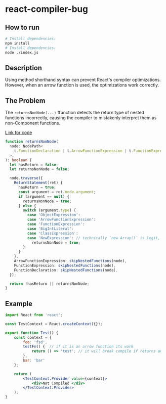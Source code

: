 # react-compiler-bug

## How to run

```bash
# Install dependencies:
npm install
# Install dependencies:
node ./index.js
```

## Description

Using method shorthand syntax can prevent React's compiler optimizations. However, when an arrow function is used, the optimizations work correctly.

## The Problem

The `returnsNonNode(...)` ffunction detects the return type of nested functions incorrectly, causing the compiler to mistakenly interpret them as non-Component functions.

[Link for code](https://github.com/facebook/react/blob/7b7fac073d1473df839a1caf8d0444c32bf4de49/compiler/packages/babel-plugin-react-compiler/src/Entrypoint/Program.ts#L968)

```ts
function returnsNonNode(
  node: NodePath<
    t.FunctionDeclaration | t.ArrowFunctionExpression | t.FunctionExpression
  >,
): boolean {
  let hasReturn = false;
  let returnsNonNode = false;

  node.traverse({
    ReturnStatement(ret) {
      hasReturn = true;
      const argument = ret.node.argument;
      if (argument == null) {
        returnsNonNode = true;
      } else {
        switch (argument.type) {
          case 'ObjectExpression':
          case 'ArrowFunctionExpression':
          case 'FunctionExpression':
          case 'BigIntLiteral':
          case 'ClassExpression':
          case 'NewExpression': // technically `new Array()` is legit, but unlikely
            returnsNonNode = true;
        }
      }
    },
    ArrowFunctionExpression: skipNestedFunctions(node),
    FunctionExpression: skipNestedFunctions(node),
    FunctionDeclaration: skipNestedFunctions(node),
  });

  return !hasReturn || returnsNonNode;
}
```

## Example

```jsx
import React from 'react';

const TestContext = React.createContext({});

export function Test() {
    const context = {
        foo: 'fsd',
        testFn() {  // if it is an arrow function its work
            return () => 'test'; // it will break compile if returns an arrow fn 
        },
        bar: 'bar'
    };

    return (
        <TestContext.Provider value={context}>
            <div>Not Compiled </div>
        </TestContext.Provider>
    );
}
```
